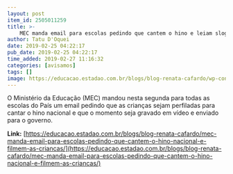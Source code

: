 ```yaml
---
layout: post
item_id: 2505011259
title: >-
    MEC manda email para escolas pedindo que cantem o hino e leiam slogan da campanha
author: Tatu D'Oquei
date: 2019-02-25 04:22:17
pub_date: 2019-02-25 04:22:17
time_added: 2019-02-27 11:16:32
categories: [avisamos]
tags: []
image: https://educacao.estadao.com.br/blogs/blog-renata-cafardo/wp-content/uploads/sites/704/2019/02/Carta-do-Ministro-para-Escolas-300x276.jpg
---
```


O Ministério da Educação (MEC) mandou nesta segunda para todas as escolas do País um email pedindo que as crianças sejam perfiladas para cantar o hino nacional e que o momento seja gravado em vídeo e enviado para o governo.

**Link:** [https://educacao.estadao.com.br/blogs/blog-renata-cafardo/mec-manda-email-para-escolas-pedindo-que-cantem-o-hino-nacional-e-filmem-as-criancas/](https://educacao.estadao.com.br/blogs/blog-renata-cafardo/mec-manda-email-para-escolas-pedindo-que-cantem-o-hino-nacional-e-filmem-as-criancas/)


